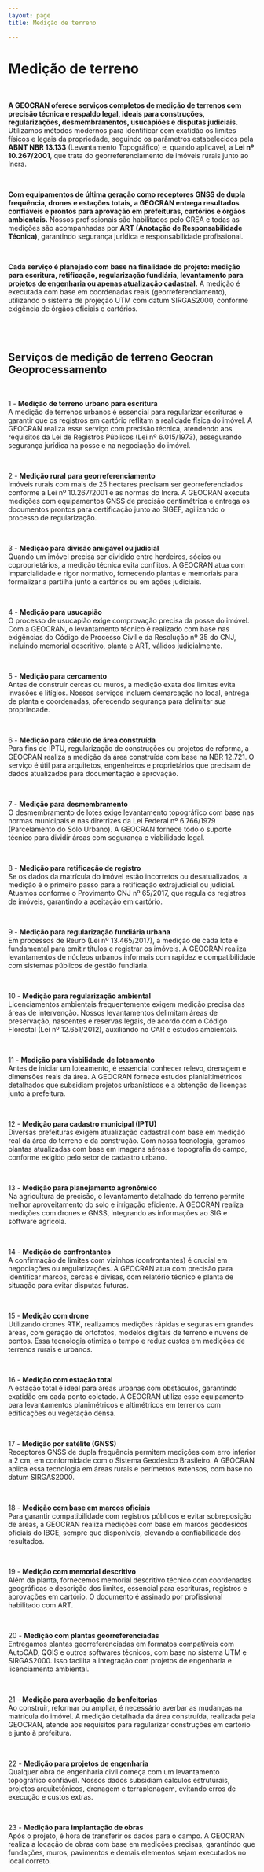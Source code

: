 ```yaml
---
layout: page
title: Medição de terreno

---
```

# Medição de terreno
<!--[image](assets/img/CAR_01.png)-->

<br/>

**A GEOCRAN oferece serviços completos de medição de terrenos com precisão técnica e respaldo legal, ideais para construções, regularizações, desmembramentos, usucapiões e disputas judiciais.** Utilizamos métodos modernos para identificar com exatidão os limites físicos e legais da propriedade, seguindo os parâmetros estabelecidos pela **ABNT NBR 13.133** (Levantamento Topográfico) e, quando aplicável, a **Lei nº 10.267/2001**, que trata do georreferenciamento de imóveis rurais junto ao Incra.

<br/>

**Com equipamentos de última geração como receptores GNSS de dupla frequência, drones e estações totais, a GEOCRAN entrega resultados confiáveis e prontos para aprovação em prefeituras, cartórios e órgãos ambientais.** Nossos profissionais são habilitados pelo CREA e todas as medições são acompanhadas por **ART (Anotação de Responsabilidade Técnica)**, garantindo segurança jurídica e responsabilidade profissional.

<br/>

**Cada serviço é planejado com base na finalidade do projeto: medição para escritura, retificação, regularização fundiária, levantamento para projetos de engenharia ou apenas atualização cadastral.** A medição é executada com base em coordenadas reais (georreferenciamento), utilizando o sistema de projeção UTM com datum SIRGAS2000, conforme exigência de órgãos oficiais e cartórios.

<br/>

<!--[image](assets/img/CAR_01.png)-->

<br/>

## Serviços de medição de terreno Geocran Geoprocessamento

<br/>

1 - **Medição de terreno urbano para escritura**  
   A medição de terrenos urbanos é essencial para regularizar escrituras e garantir que os registros em cartório reflitam a realidade física do imóvel. A GEOCRAN realiza esse serviço com precisão técnica, atendendo aos requisitos da Lei de Registros Públicos (Lei nº 6.015/1973), assegurando segurança jurídica na posse e na negociação do imóvel.

<br/>

2 - **Medição rural para georreferenciamento**  
   Imóveis rurais com mais de 25 hectares precisam ser georreferenciados conforme a Lei nº 10.267/2001 e as normas do Incra. A GEOCRAN executa medições com equipamentos GNSS de precisão centimétrica e entrega os documentos prontos para certificação junto ao SIGEF, agilizando o processo de regularização.

<br/>

3 - **Medição para divisão amigável ou judicial**  
   Quando um imóvel precisa ser dividido entre herdeiros, sócios ou coproprietários, a medição técnica evita conflitos. A GEOCRAN atua com imparcialidade e rigor normativo, fornecendo plantas e memoriais para formalizar a partilha junto a cartórios ou em ações judiciais.

<br/>

4 - **Medição para usucapião**  
   O processo de usucapião exige comprovação precisa da posse do imóvel. Com a GEOCRAN, o levantamento técnico é realizado com base nas exigências do Código de Processo Civil e da Resolução nº 35 do CNJ, incluindo memorial descritivo, planta e ART, válidos judicialmente.

<br/>

5 - **Medição para cercamento**  
   Antes de construir cercas ou muros, a medição exata dos limites evita invasões e litígios. Nossos serviços incluem demarcação no local, entrega de planta e coordenadas, oferecendo segurança para delimitar sua propriedade.

<br/>

6 - **Medição para cálculo de área construída**  
   Para fins de IPTU, regularização de construções ou projetos de reforma, a GEOCRAN realiza a medição da área construída com base na NBR 12.721. O serviço é útil para arquitetos, engenheiros e proprietários que precisam de dados atualizados para documentação e aprovação.

<br/>

7 - **Medição para desmembramento**  
   O desmembramento de lotes exige levantamento topográfico com base nas normas municipais e nas diretrizes da Lei Federal nº 6.766/1979 (Parcelamento do Solo Urbano). A GEOCRAN fornece todo o suporte técnico para dividir áreas com segurança e viabilidade legal.

<br/>

8 - **Medição para retificação de registro**  
   Se os dados da matrícula do imóvel estão incorretos ou desatualizados, a medição é o primeiro passo para a retificação extrajudicial ou judicial. Atuamos conforme o Provimento CNJ nº 65/2017, que regula os registros de imóveis, garantindo a aceitação em cartório.

<br/>

9 - **Medição para regularização fundiária urbana**  
   Em processos de Reurb (Lei nº 13.465/2017), a medição de cada lote é fundamental para emitir títulos e registrar os imóveis. A GEOCRAN realiza levantamentos de núcleos urbanos informais com rapidez e compatibilidade com sistemas públicos de gestão fundiária.

<br/>

10 - **Medição para regularização ambiental**  
    Licenciamentos ambientais frequentemente exigem medição precisa das áreas de intervenção. Nossos levantamentos delimitam áreas de preservação, nascentes e reservas legais, de acordo com o Código Florestal (Lei nº 12.651/2012), auxiliando no CAR e estudos ambientais.

<br/>

11 - **Medição para viabilidade de loteamento**  
    Antes de iniciar um loteamento, é essencial conhecer relevo, drenagem e dimensões reais da área. A GEOCRAN fornece estudos planialtimétricos detalhados que subsidiam projetos urbanísticos e a obtenção de licenças junto à prefeitura.

<br/>

12 - **Medição para cadastro municipal (IPTU)**  
    Diversas prefeituras exigem atualização cadastral com base em medição real da área do terreno e da construção. Com nossa tecnologia, geramos plantas atualizadas com base em imagens aéreas e topografia de campo, conforme exigido pelo setor de cadastro urbano.

<br/>

13 - **Medição para planejamento agronômico**  
    Na agricultura de precisão, o levantamento detalhado do terreno permite melhor aproveitamento do solo e irrigação eficiente. A GEOCRAN realiza medições com drones e GNSS, integrando as informações ao SIG e software agrícola.

<br/>

14 - **Medição de confrontantes**  
    A confirmação de limites com vizinhos (confrontantes) é crucial em negociações ou regularizações. A GEOCRAN atua com precisão para identificar marcos, cercas e divisas, com relatório técnico e planta de situação para evitar disputas futuras.

<br/>

15 - **Medição com drone**  
    Utilizando drones RTK, realizamos medições rápidas e seguras em grandes áreas, com geração de ortofotos, modelos digitais de terreno e nuvens de pontos. Essa tecnologia otimiza o tempo e reduz custos em medições de terrenos rurais e urbanos.

<br/>

16 - **Medição com estação total**  
    A estação total é ideal para áreas urbanas com obstáculos, garantindo exatidão em cada ponto coletado. A GEOCRAN utiliza esse equipamento para levantamentos planimétricos e altimétricos em terrenos com edificações ou vegetação densa.

<br/>

17 - **Medição por satélite (GNSS)**  
    Receptores GNSS de dupla frequência permitem medições com erro inferior a 2 cm, em conformidade com o Sistema Geodésico Brasileiro. A GEOCRAN aplica essa tecnologia em áreas rurais e perímetros extensos, com base no datum SIRGAS2000.

<br/>

18 - **Medição com base em marcos oficiais**  
    Para garantir compatibilidade com registros públicos e evitar sobreposição de áreas, a GEOCRAN realiza medições com base em marcos geodésicos oficiais do IBGE, sempre que disponíveis, elevando a confiabilidade dos resultados.

<br/>

19 - **Medição com memorial descritivo**  
    Além da planta, fornecemos memorial descritivo técnico com coordenadas geográficas e descrição dos limites, essencial para escrituras, registros e aprovações em cartório. O documento é assinado por profissional habilitado com ART.

<br/>
 
20 - **Medição com plantas georreferenciadas**  
    Entregamos plantas georreferenciadas em formatos compatíveis com AutoCAD, QGIS e outros softwares técnicos, com base no sistema UTM e SIRGAS2000. Isso facilita a integração com projetos de engenharia e licenciamento ambiental.

<br/>

21 - **Medição para averbação de benfeitorias**  
    Ao construir, reformar ou ampliar, é necessário averbar as mudanças na matrícula do imóvel. A medição detalhada da área construída, realizada pela GEOCRAN, atende aos requisitos para regularizar construções em cartório e junto à prefeitura.

<br/>

22 - **Medição para projetos de engenharia**  
    Qualquer obra de engenharia civil começa com um levantamento topográfico confiável. Nossos dados subsidiam cálculos estruturais, projetos arquitetônicos, drenagem e terraplenagem, evitando erros de execução e custos extras.

<br/>

23 - **Medição para implantação de obras**  
    Após o projeto, é hora de transferir os dados para o campo. A GEOCRAN realiza a locação de obras com base em medições precisas, garantindo que fundações, muros, pavimentos e demais elementos sejam executados no local correto.

<br/>
